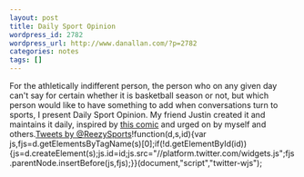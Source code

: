 ```yaml
---
layout: post
title: Daily Sport Opinion
wordpress_id: 2782
wordpress_url: http://www.danallan.com/?p=2782
categories: notes
tags: []
---
```


For the athletically indifferent person, the person who on any given day can't say for certain whether it is basketball season or not, but which person would like to have something to add when conversations turn to sports, I present Daily Sport Opinion. My friend Justin created it and maintains it daily, inspired by [this comic](http://xkcd.com/1107/) and urged on by myself and others.[Tweets by @ReezySports](https://twitter.com/ReezySports)!function(d,s,id){var js,fjs=d.getElementsByTagName(s)[0];if(!d.getElementById(id)){js=d.createElement(s);js.id=id;js.src="//platform.twitter.com/widgets.js";fjs.parentNode.insertBefore(js,fjs);}}(document,"script","twitter-wjs");
